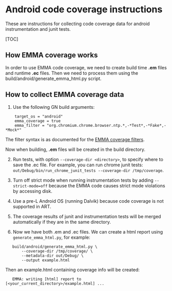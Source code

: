 # Android code coverage instructions

These are instructions for collecting code coverage data for android
instrumentation and junit tests.

[TOC]

## How EMMA coverage works

In order to use EMMA code coverage, we need to create build time **.em** files
and runtime **.ec** files. Then we need to process them using the
build/android/generate_emma_html.py script.

## How to collect EMMA coverage data

1. Use the following GN build arguments:

```
    target_os = "android"
    emma_coverage = true
    emma_filter = "org.chromium.chrome.browser.ntp.*,-*Test*,-*Fake*,-*Mock*"
```

The filter syntax is as documented for the [EMMA coverage
filters](http://emma.sourceforge.net/reference/ch02s06s02.html).

Now when building, **.em** files will be created in the build directory.

2. Run tests, with option `--coverage-dir <directory>`, to specify where to save
   the .ec file. For example, you can run chrome junit tests:
   `out/Debug/bin/run_chrome_junit_tests --coverage-dir /tmp/coverage`.

3. Turn off strict mode when running instrumentation tests by adding
   `--strict-mode=off` because the EMMA code causes strict mode violations by
   accessing disk.

4. Use a pre-L Android OS (running Dalvik) because code coverage is not
   supported in ART.

5. The coverage results of junit and instrumentation tests will be merged
   automatically if they are in the same directory.

6. Now we have both .em and .ec files. We can create a html report using
   `generate_emma_html.py`, for example:

```
   build/android/generate_emma_html.py \
       --coverage-dir /tmp/coverage/ \
       --metadata-dir out/Debug/ \
       --output example.html
```
   Then an example.html containing coverage info will be created:

```
   EMMA: writing [html] report to [<your_current_directory>/example.html] ...
```
